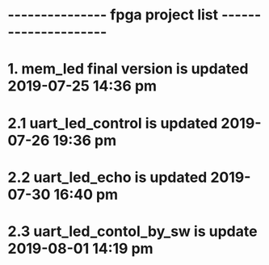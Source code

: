 # --------------- fpga project list ---------------------
# 1. mem_led final version is updated 2019-07-25 14:36 pm
# 2.1 uart_led_control is updated 2019-07-26 19:36 pm  
# 2.2 uart_led_echo is updated 2019-07-30 16:40 pm
# 2.3 uart_led_contol_by_sw is update 2019-08-01 14:19 pm


